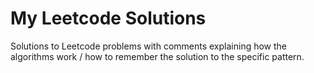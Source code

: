 # My Leetcode Solutions

Solutions to Leetcode problems with comments explaining how the algorithms work / how to remember the solution to the specific pattern.

